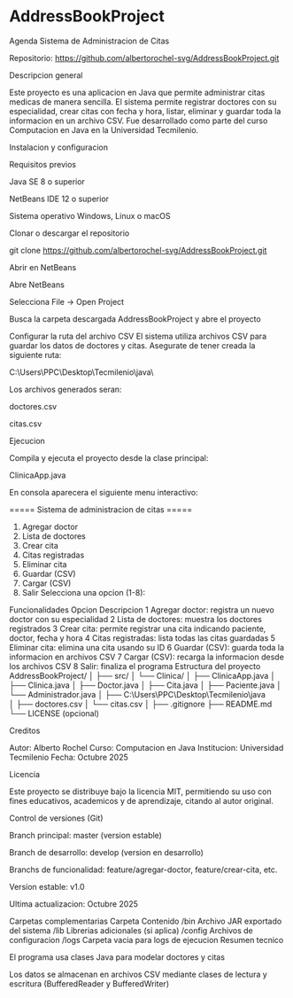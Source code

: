 # AddressBookProject
Agenda
Sistema de Administracion de Citas

Repositorio: https://github.com/albertorochel-svg/AddressBookProject.git

Descripcion general

Este proyecto es una aplicacion en Java que permite administrar citas medicas de manera sencilla.
El sistema permite registrar doctores con su especialidad, crear citas con fecha y hora, listar, eliminar y guardar toda la informacion en un archivo CSV.
Fue desarrollado como parte del curso Computacion en Java en la Universidad Tecmilenio.

Instalacion y configuracion

Requisitos previos

Java SE 8 o superior

NetBeans IDE 12 o superior

Sistema operativo Windows, Linux o macOS

Clonar o descargar el repositorio

git clone https://github.com/albertorochel-svg/AddressBookProject.git


Abrir en NetBeans

Abre NetBeans

Selecciona File -> Open Project

Busca la carpeta descargada AddressBookProject y abre el proyecto

Configurar la ruta del archivo CSV
El sistema utiliza archivos CSV para guardar los datos de doctores y citas.
Asegurate de tener creada la siguiente ruta:

C:\Users\PPC\Desktop\Tecmilenio\java\


Los archivos generados seran:

doctores.csv

citas.csv

Ejecucion

Compila y ejecuta el proyecto desde la clase principal:

ClinicaApp.java


En consola aparecera el siguiente menu interactivo:

===== Sistema de administracion de citas =====
1. Agregar doctor
2. Lista de doctores
3. Crear cita
4. Citas registradas
5. Eliminar cita
6. Guardar (CSV)
7. Cargar (CSV)
8. Salir
Selecciona una opcion (1-8):

Funcionalidades
Opcion	Descripcion
1	Agregar doctor: registra un nuevo doctor con su especialidad
2	Lista de doctores: muestra los doctores registrados
3	Crear cita: permite registrar una cita indicando paciente, doctor, fecha y hora
4	Citas registradas: lista todas las citas guardadas
5	Eliminar cita: elimina una cita usando su ID
6	Guardar (CSV): guarda toda la informacion en archivos CSV
7	Cargar (CSV): recarga la informacion desde los archivos CSV
8	Salir: finaliza el programa
Estructura del proyecto
AddressBookProject/
│
├── src/
│   └── Clinica/
│       ├── ClinicaApp.java
│       ├── Clinica.java
│       ├── Doctor.java
│       ├── Cita.java
│       ├── Paciente.java
│       └── Administrador.java
│
├── C:\Users\PPC\Desktop\Tecmilenio\java\
│       ├── doctores.csv
│       └── citas.csv
│
├── .gitignore
├── README.md
└── LICENSE (opcional)

Creditos

Autor: Alberto Rochel
Curso: Computacion en Java
Institucion: Universidad Tecmilenio
Fecha: Octubre 2025

Licencia

Este proyecto se distribuye bajo la licencia MIT, permitiendo su uso con fines educativos, academicos y de aprendizaje, citando al autor original.

Control de versiones (Git)

Branch principal: master (version estable)

Branch de desarrollo: develop (version en desarrollo)

Branchs de funcionalidad: feature/agregar-doctor, feature/crear-cita, etc.

Version estable: v1.0

Ultima actualizacion: Octubre 2025

Carpetas complementarias
Carpeta	Contenido
/bin	Archivo JAR exportado del sistema
/lib	Librerias adicionales (si aplica)
/config	Archivos de configuracion
/logs	Carpeta vacia para logs de ejecucion
Resumen tecnico

El programa usa clases Java para modelar doctores y citas

Los datos se almacenan en archivos CSV mediante clases de lectura y escritura (BufferedReader y BufferedWriter)

